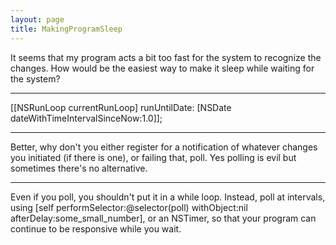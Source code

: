 ```yaml
---
layout: page
title: MakingProgramSleep
---
```




It seems that my program acts a bit too fast for the system to recognize the changes.
How would be the easiest way to make it sleep while waiting for the system?

----

[[NSRunLoop currentRunLoop] runUntilDate: [NSDate dateWithTimeIntervalSinceNow:1.0]];

----

Better, why don't you either register for a notification of whatever changes you initiated (if there is one), or failing that, poll. Yes polling is evil but sometimes there's no alternative.

----

Even if you poll, you shouldn't put it in a while loop. Instead, poll at intervals, using     [self performSelector:@selector(poll) withObject:nil afterDelay:some_small_number], or an NSTimer, so that your program can continue to be responsive while you wait.

